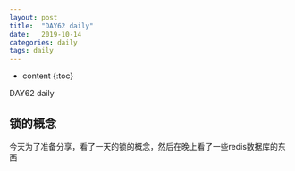 ```yaml
---
layout: post
title:  "DAY62 daily"
date:   2019-10-14
categories: daily
tags: daily
---
```


* content
{:toc}

DAY62 daily









## 锁的概念
今天为了准备分享，看了一天的锁的概念，然后在晚上看了一些redis数据库的东西











